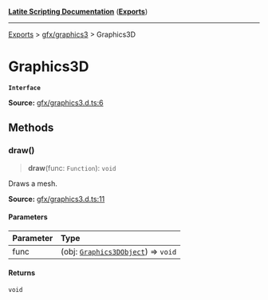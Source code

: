 [**Latite Scripting Documentation**](../../README.md) ([**Exports**](../../exports.md))

---

[Exports](../../exports.md) > [gfx/graphics3](../index.md) > Graphics3D

# Graphics3D

**`Interface`**

**Source:** [gfx/graphics3.d.ts:6](https://github.com/LatiteScripting/latitescripting.github.io/blob/bc670e2/definitions/gfx/graphics3.d.ts#L6)

## Methods

### draw()

> **draw**(func: `Function`): `void`

Draws a mesh.

**Source:** [gfx/graphics3.d.ts:11](https://github.com/LatiteScripting/latitescripting.github.io/blob/bc670e2/definitions/gfx/graphics3.d.ts#L11)

#### Parameters

| Parameter | Type                                                                 |
| :-------- | :------------------------------------------------------------------- |
| func      | (obj: [`Graphics3DObject`](interface.Graphics3DObject.md)) => `void` |

#### Returns

`void`
